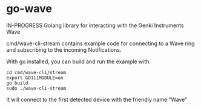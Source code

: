 # go-wave
IN-PROGRESS Golang library for interacting with the Genki Instruments Wave

cmd/wave-cli-stream contains example code for connecting to a Wave ring and subscribing to the incoming Notifications. 

With go installed, you can build and run the example with:
```
cd cmd/wave-cli/stream
export GO111MODULE=on
go build
sudo ./wave-cli-stream
```
It will connect to the first detected device with the friendly name "Wave"